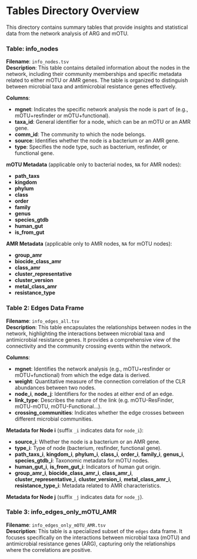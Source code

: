 # Tables Directory Overview

This directory contains summary tables that provide insights and statistical data from the network analysis of ARG and mOTU.

### Table: info_nodes
**Filename**: `info_nodes.tsv`  
**Description**: This table contains detailed information about the nodes in the network, including their community memberships and specific metadata related to either mOTU or AMR genes. The table is organized to distinguish between microbial taxa and antimicrobial resistance genes effectively.

**Columns**:
- **mgnet**: Indicates the specific network analysis the node is part of (e.g., mOTU+resfinder or mOTU+functional).
- **taxa_id**: General identifier for a node, which can be an mOTU or an AMR gene.
- **comm_id**: The community to which the node belongs.
- **source**: Identifies whether the node is a bacterium or an AMR gene.
- **type**: Specifies the node type, such as bacterium, resfinder, or functional gene.

**mOTU Metadata** (applicable only to bacterial nodes, `NA` for AMR nodes):
- **path_taxs**
- **kingdom**
- **phylum**
- **class**
- **order**
- **family**
- **genus**
- **species_gtdb**
- **human_gut**
- **is_from_gut**

**AMR Metadata** (applicable only to AMR nodes, `NA` for mOTU nodes):
- **group_amr**
- **biocide_class_amr**
- **class_amr**
- **cluster_representative**
- **cluster_version**
- **metal_class_amr**
- **resistance_type**

### Table 2: Edges Data Frame
**Filename**: `info_edges_all.tsv`  
**Description**: This table encapsulates the relationships between nodes in the network, highlighting the interactions between microbial taxa and antimicrobial resistance genes. It provides a comprehensive view of the connectivity and the community crossing events within the network.

**Columns**:
- **mgnet**: Identifies the network analysis (e.g., mOTU+resfinder or mOTU+functional) from which the edge data is derived.
- **weight**: Quantitative measure of the connection correlation of the CLR abundances between two nodes.
- **node_i**, **node_j**: Identifiers for the nodes at either end of an edge.
- **link_type**: Describes the nature of the link (e.g. mOTU-ResFinder, mOTU-mOTU, mOTU-Functional...).
- **crossing_communities**: Indicates whether the edge crosses between different microbial communities.

**Metadata for Node i** (suffix `_i` indicates data for `node_i`):
- **source_i**: Whether the node is a bacterium or an AMR gene.
- **type_i**: Type of node (bacterium, resfinder, functional gene).
- **path_taxs_i**, **kingdom_i**, **phylum_i**, **class_i**, **order_i**, **family_i**, **genus_i**, **species_gtdb_i**: Taxonomic metadata for mOTU nodes.
- **human_gut_i**, **is_from_gut_i**: Indicators of human gut origin.
- **group_amr_i**, **biocide_class_amr_i**, **class_amr_i**, **cluster_representative_i**, **cluster_version_i**, **metal_class_amr_i**, **resistance_type_i**: Metadata related to AMR characteristics.

**Metadata for Node j** (suffix `_j` indicates data for `node_j`).

### Table 3: info_edges_only_mOTU_AMR
**Filename**: `info_edges_only_mOTU_AMR.tsv`  
**Description**: This table is a specialized subset of the `edges` data frame. It focuses specifically on the interactions between microbial taxa (mOTU) and antimicrobial resistance genes (ARG), capturing only the relationships where the correlations are positive.
